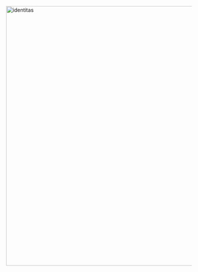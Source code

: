 <img width="704" alt="identitas" src="https://user-images.githubusercontent.com/92189762/136637232-d40fd267-fcb7-4afd-abdf-2de3c77a7263.png">
